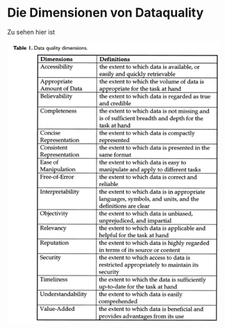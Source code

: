 # Die Dimensionen von Dataquality

Zu sehen hier ist 

<p float="left" style="text-align:center;font-size:9px;line-height:30px;padding-right:3%">
  <img src="./images/DataqualityDimensions.PNG">
</p>